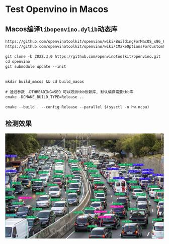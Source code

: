# Test Openvino in Macos



## Macos编译`libopenvino.dylib`动态库
```
https://github.com/openvinotoolkit/openvino/wiki/BuildingForMacOS_x86_64
https://github.com/openvinotoolkit/openvino/wiki/CMakeOptionsForCustomCompilation

git clone -b 2022.3.0 https://github.com/openvinotoolkit/openvino.git
cd openvino
git submodule update --init


mkdir build_macos && cd build_macos

# 通过参数 -DTHREADING=SEQ 可以取消tbb依赖库, 默认编译需要tbb库
cmake -DCMAKE_BUILD_TYPE=Release ..

cmake --build . --config Release --parallel $(sysctl -n hw.ncpu)
```

## 检测效果

![检测效果](/images/det_image.jpg)